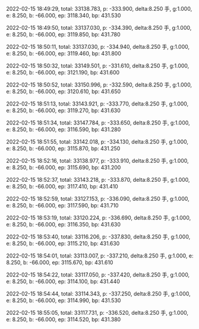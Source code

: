 2022-02-15 18:49:29, total: 33138.783, p: -333.900, delta:8.250 手, g:1.000, e: 8.250, b: -66.000, ep: 3118.340, bp: 431.530

2022-02-15 18:49:50, total: 33137.030, p: -334.390, delta:8.250 手, g:1.000, e: 8.250, b: -66.000, ep: 3119.850, bp: 431.780

2022-02-15 18:50:11, total: 33137.030, p: -334.940, delta:8.250 手, g:1.000, e: 8.250, b: -66.000, ep: 3119.460, bp: 431.800

2022-02-15 18:50:32, total: 33149.501, p: -331.610, delta:8.250 手, g:1.000, e: 8.250, b: -66.000, ep: 3121.190, bp: 431.600

2022-02-15 18:50:52, total: 33150.996, p: -332.590, delta:8.250 手, g:1.000, e: 8.250, b: -66.000, ep: 3120.610, bp: 431.650

2022-02-15 18:51:13, total: 33143.921, p: -333.770, delta:8.250 手, g:1.000, e: 8.250, b: -66.000, ep: 3119.270, bp: 431.630

2022-02-15 18:51:34, total: 33147.784, p: -333.650, delta:8.250 手, g:1.000, e: 8.250, b: -66.000, ep: 3116.590, bp: 431.280

2022-02-15 18:51:55, total: 33142.018, p: -334.130, delta:8.250 手, g:1.000, e: 8.250, b: -66.000, ep: 3115.870, bp: 431.250

2022-02-15 18:52:16, total: 33138.977, p: -333.910, delta:8.250 手, g:1.000, e: 8.250, b: -66.000, ep: 3115.690, bp: 431.200

2022-02-15 18:52:37, total: 33143.218, p: -333.870, delta:8.250 手, g:1.000, e: 8.250, b: -66.000, ep: 3117.410, bp: 431.410

2022-02-15 18:52:59, total: 33127.153, p: -336.090, delta:8.250 手, g:1.000, e: 8.250, b: -66.000, ep: 3117.590, bp: 431.710

2022-02-15 18:53:19, total: 33120.224, p: -336.690, delta:8.250 手, g:1.000, e: 8.250, b: -66.000, ep: 3116.350, bp: 431.630

2022-02-15 18:53:40, total: 33116.206, p: -337.830, delta:8.250 手, g:1.000, e: 8.250, b: -66.000, ep: 3115.210, bp: 431.630

2022-02-15 18:54:01, total: 33113.007, p: -337.210, delta:8.250 手, g:1.000, e: 8.250, b: -66.000, ep: 3115.670, bp: 431.610

2022-02-15 18:54:22, total: 33117.050, p: -337.420, delta:8.250 手, g:1.000, e: 8.250, b: -66.000, ep: 3114.100, bp: 431.440

2022-02-15 18:54:44, total: 33114.343, p: -337.250, delta:8.250 手, g:1.000, e: 8.250, b: -66.000, ep: 3114.990, bp: 431.530

2022-02-15 18:55:05, total: 33117.731, p: -336.520, delta:8.250 手, g:1.000, e: 8.250, b: -66.000, ep: 3114.520, bp: 431.380